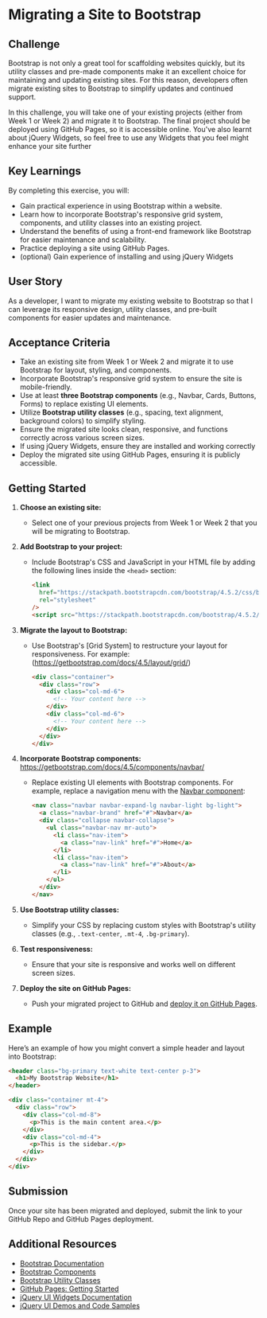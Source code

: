 # Migrating a Site to Bootstrap

## Challenge

Bootstrap is not only a great tool for scaffolding websites quickly, but its utility classes and pre-made components make it an excellent choice for maintaining and updating existing sites. For this reason, developers often migrate existing sites to Bootstrap to simplify updates and continued support.

In this challenge, you will take one of your existing projects (either from Week 1 or Week 2) and migrate it to Bootstrap. The final project should be deployed using GitHub Pages, so it is accessible online. You've also learnt about jQuery Widgets, so feel free to use any Widgets that you feel might enhance your site further

## Key Learnings

By completing this exercise, you will:

- Gain practical experience in using Bootstrap within a website.
- Learn how to incorporate Bootstrap's responsive grid system, components, and utility classes into an existing project.
- Understand the benefits of using a front-end framework like Bootstrap for easier maintenance and scalability.
- Practice deploying a site using GitHub Pages.
- (optional) Gain experience of installing and using jQuery Widgets

## User Story

As a developer, I want to migrate my existing website to Bootstrap so that I can leverage its responsive design, utility classes, and pre-built components for easier updates and maintenance.

## Acceptance Criteria

- Take an existing site from Week 1 or Week 2 and migrate it to use Bootstrap for layout, styling, and components.
- Incorporate Bootstrap's responsive grid system to ensure the site is mobile-friendly.
- Use at least **three Bootstrap components** (e.g., Navbar, Cards, Buttons, Forms) to replace existing UI elements.
- Utilize **Bootstrap utility classes** (e.g., spacing, text alignment, background colors) to simplify styling.
- Ensure the migrated site looks clean, responsive, and functions correctly across various screen sizes.
- If using jQuery Widgets, ensure they are installed and working correctly
- Deploy the migrated site using GitHub Pages, ensuring it is publicly accessible.

## Getting Started

1. **Choose an existing site:**

   - Select one of your previous projects from Week 1 or Week 2 that you will be migrating to Bootstrap.

2. **Add Bootstrap to your project:**
   - Include Bootstrap's CSS and JavaScript in your HTML file by adding the following lines inside the `<head>` section:
     ```html
     <link
       href="https://stackpath.bootstrapcdn.com/bootstrap/4.5.2/css/bootstrap.min.css"
       rel="stylesheet"
     />
     <script src="https://stackpath.bootstrapcdn.com/bootstrap/4.5.2/js/bootstrap.min.js"></script>
     ```
3. **Migrate the layout to Bootstrap:**

   - Use Bootstrap's [Grid System] to restructure your layout for responsiveness. For example:(https://getbootstrap.com/docs/4.5/layout/grid/)
     ```html
     <div class="container">
       <div class="row">
         <div class="col-md-6">
           <!-- Your content here -->
         </div>
         <div class="col-md-6">
           <!-- Your content here -->
         </div>
       </div>
     </div>
     ```

4. **Incorporate Bootstrap components:**
https://getbootstrap.com/docs/4.5/components/navbar/
   - Replace existing UI elements with Bootstrap components. For example, replace a navigation menu with the [Navbar component]():
     ```html
     <nav class="navbar navbar-expand-lg navbar-light bg-light">
       <a class="navbar-brand" href="#">Navbar</a>
       <div class="collapse navbar-collapse">
         <ul class="navbar-nav mr-auto">
           <li class="nav-item">
             <a class="nav-link" href="#">Home</a>
           </li>
           <li class="nav-item">
             <a class="nav-link" href="#">About</a>
           </li>
         </ul>
       </div>
     </nav>
     ```

5. **Use Bootstrap utility classes:**

   - Simplify your CSS by replacing custom styles with Bootstrap's utility classes (e.g., `.text-center`, `.mt-4`, `.bg-primary`).

6. **Test responsiveness:**

   - Ensure that your site is responsive and works well on different screen sizes.

7. **Deploy the site on GitHub Pages:**
   - Push your migrated project to GitHub and [deploy it on GitHub Pages](https://pages.github.com/).

## Example

Here’s an example of how you might convert a simple header and layout into Bootstrap:

```html
<header class="bg-primary text-white text-center p-3">
  <h1>My Bootstrap Website</h1>
</header>

<div class="container mt-4">
  <div class="row">
    <div class="col-md-8">
      <p>This is the main content area.</p>
    </div>
    <div class="col-md-4">
      <p>This is the sidebar.</p>
    </div>
  </div>
</div>
```

## Submission

Once your site has been migrated and deployed, submit the link to your GitHub Repo and GitHub Pages deployment.

## Additional Resources

- [Bootstrap Documentation](https://getbootstrap.com/docs/4.5/getting-started/introduction/)
- [Bootstrap Components](https://getbootstrap.com/docs/4.5/components/alerts/)
- [Bootstrap Utility Classes](https://getbootstrap.com/docs/4.5/utilities/spacing/)
- [GitHub Pages: Getting Started](https://docs.github.com/en/pages/getting-started-with-github-pages)
- [jQuery UI Widgets Documentation](https://api.jqueryui.com/category/widgets/)
- [jQuery UI Demos and Code Samples](https://jqueryui.com/)
